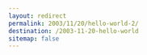 ```yaml
---
layout: redirect
permalink: 2003/11/20/hello-world-2/
destination: /2003-11-20-hello-world
sitemap: false
---
```

